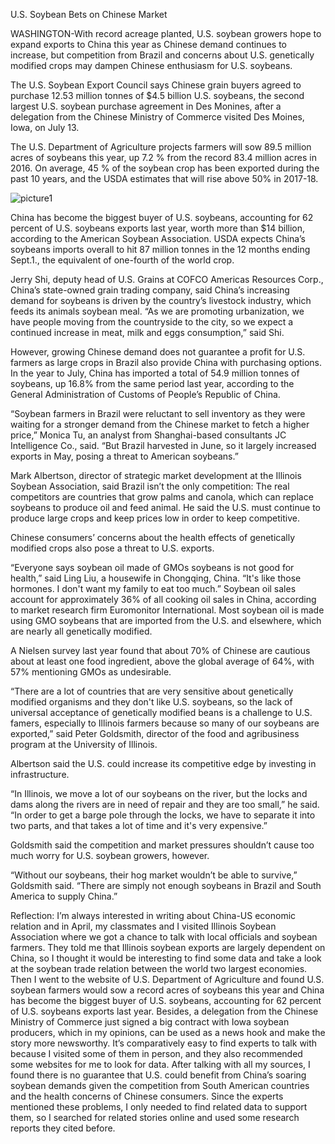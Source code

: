 U.S. Soybean Bets on Chinese Market

WASHINGTON-With record acreage planted, U.S. soybean growers hope to expand exports to China this year as Chinese demand continues to increase, but competition from Brazil and concerns about U.S. genetically modified crops may dampen Chinese enthusiasm for U.S. soybeans.

The U.S. Soybean Export Council says Chinese grain buyers agreed to purchase 12.53 million tonnes of $4.5 billion U.S. soybeans, the second largest U.S. soybean purchase agreement in Des Monines, after a delegation from the Chinese Ministry of Commerce visited Des Moines, Iowa, on July 13. 

The U.S. Department of Agriculture projects farmers will sow 89.5 million acres of soybeans this year, up 7.2 % from the record 83.4 million acres in 2016. On average, 45 % of the soybean crop has been exported during the past 10 years, and the USDA estimates that will rise above 50% in 2017-18. 

![picture1](https://user-images.githubusercontent.com/29659844/29677687-dcf8448c-88c9-11e7-8b21-4eaad52c0ec3.png)


China has become the biggest buyer of U.S. soybeans, accounting for 62 percent of U.S. soybeans exports last year, worth more than $14 billion, according to the American Soybean Association. USDA expects China’s soybeans imports overall to hit 87 million tonnes in the 12 months ending Sept.1., the equivalent of one-fourth of the world crop.

Jerry Shi, deputy head of U.S. Grains at COFCO Americas Resources Corp., China’s state-owned grain trading company, said China’s increasing demand for soybeans is driven by the country’s livestock industry, which feeds its animals soybean meal. “As we are promoting urbanization, we have people moving from the countryside to the city, so we expect a continued increase in meat, milk and eggs consumption,” said Shi.

However, growing Chinese demand does not guarantee a profit for U.S. farmers as large crops in Brazil also provide China with purchasing options. In the year to July, China has imported a total of 54.9 million tonnes of soybeans, up 16.8% from the same period last year, according to the General Administration of Customs of People’s Republic of China.

“Soybean farmers in Brazil were reluctant to sell inventory as they were waiting for a stronger demand from the Chinese market to fetch a higher price,” Monica Tu, an analyst from Shanghai-based consultants JC Intelligence Co., said. “But Brazil harvested in June, so it largely increased exports in May, posing a threat to American soybeans.”

Mark Albertson, director of strategic market development at the Illinois Soybean Association, said Brazil isn’t the only competition: The real competitors are countries that grow palms and canola, which can replace soybeans to produce oil and feed animal. He said the U.S. must continue to produce large crops and keep prices low in order to keep competitive.

Chinese consumers’ concerns about the health effects of genetically modified crops also pose a threat to U.S. exports.

“Everyone says soybean oil made of GMOs soybeans is not good for health,” said Ling Liu, a housewife in Chongqing, China. “It's like those hormones. I don't want my family to eat too much.”
Soybean oil sales account for approximately 36% of all cooking oil sales in China, according to market research firm Euromonitor International. Most soybean oil is made using GMO soybeans that are imported from the U.S. and elsewhere, which are nearly all genetically modified.

A Nielsen survey last year found that about 70% of Chinese are cautious about at least one food ingredient, above the global average of 64%, with 57% mentioning GMOs as undesirable.

“There are a lot of countries that are very sensitive about genetically modified organisms and they don't like U.S. soybeans, so the lack of universal acceptance of genetically modified beans is a challenge to U.S. famers, especially to Illinois farmers because so many of our soybeans are exported,” said Peter Goldsmith, director of the food and agribusiness program at the University of Illinois.

Albertson said the U.S. could increase its competitive edge by investing in infrastructure.

“In Illinois, we move a lot of our soybeans on the river, but the locks and dams along the rivers are in need of repair and they are too small,” he said. “In order to get a barge pole through the locks, we have to separate it into two parts, and that takes a lot of time and it's very expensive.”

Goldsmith said the competition and market pressures shouldn’t cause too much worry for U.S. soybean growers, however.

“Without our soybeans, their hog market wouldn’t be able to survive,” Goldsmith said. “There are simply not enough soybeans in Brazil and South America to supply China.” 

Reflection:
I’m always interested in writing about China-US economic relation and in April, my classmates and I visited Illinois Soybean Association where we got a chance to talk with local officials and soybean farmers. They told me that Illinois soybean exports are largely dependent on China, so I thought it would be interesting to find some data and take a look at the soybean trade relation between the world two largest economies. Then I went to the website of U.S. Department of Agriculture and found U.S. soybean farmers would sow a record acres of soybeans this year and China has become the biggest buyer of U.S. soybeans, accounting for 62 percent of U.S. soybeans exports last year. Besides, a delegation from the Chinese Ministry of Commerce just signed a big contract with Iowa soybean producers, which in my opinions, can be used as a news hook and make the story more newsworthy. It’s comparatively easy to find experts to talk with because I visited some of them in person, and they also recommended some websites for me to look for data. After talking with all my sources, I found there is no guarantee that U.S. could benefit from China’s soaring soybean demands given the competition from South American countries and the health concerns of Chinese consumers. Since the experts mentioned these problems, I only needed to find related data to support them, so I searched for related stories online and used some research reports they cited before.


